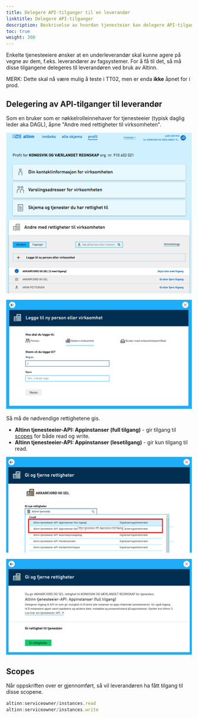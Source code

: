 ```yaml
---
title: Delegere API-tilganger til en leverandør
linktitle: Delegere API-tilganger
description: Beskrivelse av hvordan tjenesteier kan delegere API-tilganger (scopes) til en underleverandør.
toc: true
weight: 300
---
```


Enkelte tjenesteeiere ønsker at en underleverandør skal kunne agere på vegne av dem, f.eks. leverandører av fagsystemer.
For å få til det, så må disse tilgangene delegeres til leverandøren ved bruk av Altinn.

MERK: Dette skal nå være mulig å teste i TT02, men er enda **ikke** åpnet for i prod.

## Delegering av API-tilganger til leverandør

Som en bruker som er nøkkelrolleinnehaver for tjenesteeier (typisk daglig leder aka DAGL), åpne "Andre med rettigheter til virksomheten".

![Andre med rettigheter](andre-med-rettigheter.png "Andre med rettigheter til virksomheten")

![Legg til leverandør](legg-til-org.png "Legg til leverandørens organisasjon")

Så må de nødvendige rettighetene gis.

- **Altinn tjenesteeier-API: Appinstanser (full tilgang)** - gir tilgang til [scopes](#scopes) for både read og write.
- **Altinn tjenesteeier-API: Appinstanser (lesetilgang)** - gir kun tilgang til read.

![Gi rettigheter til leverandør](gi-rettigheter.png "Gi de nødvendige rettighetene til leverandør")

![Bekreft](bekreft-gi-rettigheter.png "Bekreft")

## Scopes

Når oppskriften over er gjennomført, så vil leverandøren ha fått tilgang til disse scopene.

```js
altinn:serviceowner/instances.read
altinn:serviceowner/instances.write
```
